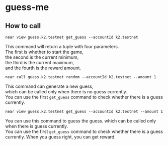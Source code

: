 # guess-me

## How to call

```
near view guess.k2.testnet get_guess --accountId k2.testnet
```
This command will return a tuple with four parameters.  
The first is whether to start the game,  
the second is the current minimum,  
the third is the current maximum,  
and the fourth is the reward amount.

```
near call guess.k2.testnet random --accountId k2.testnet --amount 1
```
This command can generate a new guess,  
which can be called only when there is no guess currently.  
You can use the first `get_guess` command to check whether there is a guess currently.

```
near view guess.k2.testnet get_guess --accountId k2.testnet --amount 1
```
You can use this command to guess the guess.
which can be called only when there is guess currently.  
You can use the first `get_guess` command to check whether there is a guess currently.
When you guess right, you can get reward.